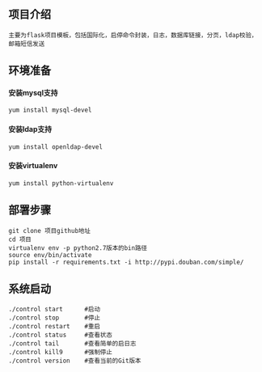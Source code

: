 ## 项目介绍
```angular2html
主要为flask项目模板，包括国际化，启停命令封装，日志，数据库链接，分页，ldap校验，邮箱短信发送
```
## 环境准备

#### 安装mysql支持
```angular2html
yum install mysql-devel
```
#### 安装ldap支持
```angular2html
yum install openldap-devel
```

#### 安装virtualenv
```angular2html
yum install python-virtualenv
```

## 部署步骤
```angular2html
git clone 项目github地址
cd 项目
virtualenv env -p python2.7版本的bin路径
source env/bin/activate
pip install -r requirements.txt -i http://pypi.douban.com/simple/
```

## 系统启动
```angular2html
./control start      #启动
./control stop       #停止
./control restart    #重启
./control status     #查看状态
./control tail       #查看简单的启日志
./control kill9      #强制停止
./control version    #查看当前的Git版本
